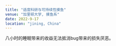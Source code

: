 ```yaml
---
title: "适度科研与可持续性摸鱼"
venue: "加里顿大学, 摸鱼系"
date: 2022-9-17
location: "jining, China"
---
```


八小时的睡眠带来的收益无法抵消bug带来的损失厌恶。

